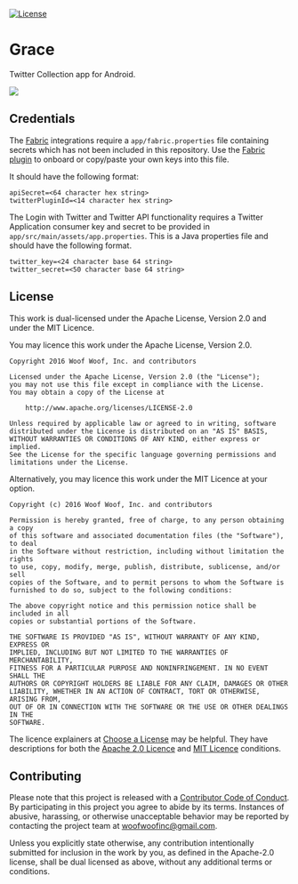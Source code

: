 [![License](https://img.shields.io/badge/license-Apache--2.0%20OR%20MIT-blue.svg)](https://github.com/woofwoofinc/cargo-sphinx#license)


Grace
=====
Twitter Collection app for Android.

![](docs/_static_login.png?raw=true)


Credentials
-----------
The [Fabric] integrations require a `app/fabric.properties` file containing secrets which has not
been included in this repository. Use the [Fabric plugin] to onboard or copy/paste your own keys
into this file.

[Fabric]: https://fabric.io
[Fabric plugin]: https://get.fabric.io/android

It should have the following format:

    apiSecret=<64 character hex string>
    twitterPluginId=<14 character hex string>

The Login with Twitter and Twitter API functionality requires a Twitter Application consumer key
and secret to be provided in `app/src/main/assets/app.properties`. This is a Java properties file
and should have the following format.

    twitter_key=<24 character base 64 string>
    twitter_secret=<50 character base 64 string>


License
-------
This work is dual-licensed under the Apache License, Version 2.0 and under the
MIT Licence.

You may licence this work under the Apache License, Version 2.0.

    Copyright 2016 Woof Woof, Inc. and contributors

    Licensed under the Apache License, Version 2.0 (the "License");
    you may not use this file except in compliance with the License.
    You may obtain a copy of the License at

        http://www.apache.org/licenses/LICENSE-2.0

    Unless required by applicable law or agreed to in writing, software
    distributed under the License is distributed on an "AS IS" BASIS,
    WITHOUT WARRANTIES OR CONDITIONS OF ANY KIND, either express or implied.
    See the License for the specific language governing permissions and
    limitations under the License.

Alternatively, you may licence this work under the MIT Licence at your option.

    Copyright (c) 2016 Woof Woof, Inc. and contributors

    Permission is hereby granted, free of charge, to any person obtaining a copy
    of this software and associated documentation files (the "Software"), to deal
    in the Software without restriction, including without limitation the rights
    to use, copy, modify, merge, publish, distribute, sublicense, and/or sell
    copies of the Software, and to permit persons to whom the Software is
    furnished to do so, subject to the following conditions:

    The above copyright notice and this permission notice shall be included in all
    copies or substantial portions of the Software.

    THE SOFTWARE IS PROVIDED "AS IS", WITHOUT WARRANTY OF ANY KIND, EXPRESS OR
    IMPLIED, INCLUDING BUT NOT LIMITED TO THE WARRANTIES OF MERCHANTABILITY,
    FITNESS FOR A PARTICULAR PURPOSE AND NONINFRINGEMENT. IN NO EVENT SHALL THE
    AUTHORS OR COPYRIGHT HOLDERS BE LIABLE FOR ANY CLAIM, DAMAGES OR OTHER
    LIABILITY, WHETHER IN AN ACTION OF CONTRACT, TORT OR OTHERWISE, ARISING FROM,
    OUT OF OR IN CONNECTION WITH THE SOFTWARE OR THE USE OR OTHER DEALINGS IN THE
    SOFTWARE.

The licence explainers at [Choose a License] may be helpful. They have
descriptions for both the [Apache 2.0 Licence] and [MIT Licence] conditions.

[Choose a License]: http://choosealicense.com
[Apache 2.0 Licence]: http://choosealicense.com/licenses/apache-2.0/
[MIT Licence]: http://choosealicense.com/licenses/mit/


Contributing
------------
Please note that this project is released with a [Contributor Code of Conduct].
By participating in this project you agree to abide by its terms. Instances of
abusive, harassing, or otherwise unacceptable behavior may be reported by
contacting the project team at woofwoofinc@gmail.com.

[Contributor Code of Conduct]: docs/conduct.rst

Unless you explicitly state otherwise, any contribution intentionally submitted
for inclusion in the work by you, as defined in the Apache-2.0 license, shall be
dual licensed as above, without any additional terms or conditions.
